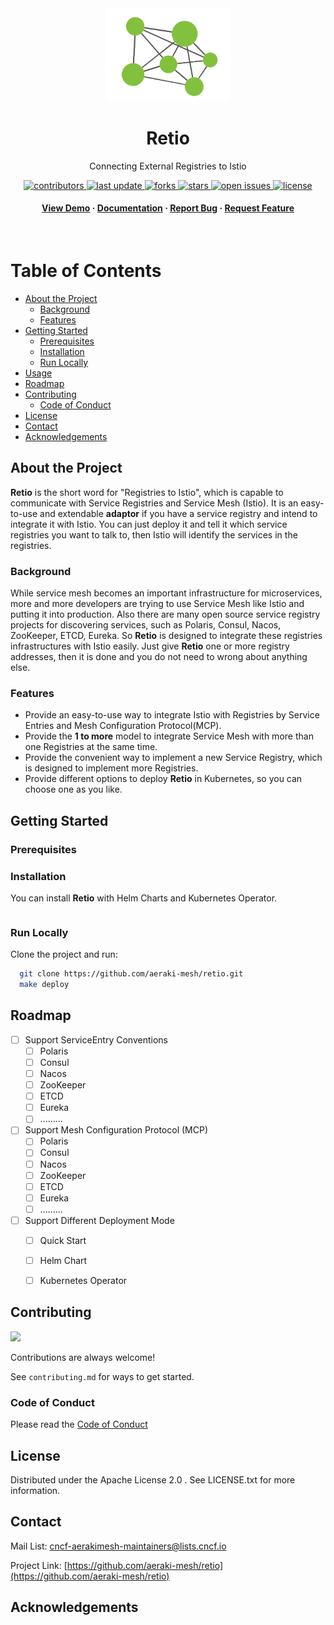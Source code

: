 <div align="center">

  <img src="assets/img/logo.png" alt="logo" width="200" height="auto" />
  <h1>Retio</h1>

  <p>
Connecting External Registries to Istio
  </p>



<!-- Badges -->

<p>
  <a href="https://github.com/aeraki-mesh/retio/graphs/contributors">
    <img src="https://img.shields.io/github/contributors/aeraki-mesh/retio" alt="contributors" />
  </a>
  <a href="">
    <img src="https://img.shields.io/github/last-commit/aeraki-mesh/retio" alt="last update" />
  </a>
  <a href="https://github.com/aeraki-mesh/retio/network/members">
    <img src="https://img.shields.io/github/forks/aeraki-mesh/retio" alt="forks" />
  </a>
  <a href="https://github.com/aeraki-mesh/retio/stargazers">
    <img src="https://img.shields.io/github/stars/aeraki-mesh/retio" alt="stars" />
  </a>
  <a href="https://github.com/aeraki-mesh/retio/issues/">
    <img src="https://img.shields.io/github/issues/aeraki-mesh/retio" alt="open issues" />
  </a>
  <a href="https://github.com/aeraki-mesh/retio/blob/master/LICENSE">
    <img src="https://img.shields.io/github/license/aeraki-mesh/retio.svg" alt="license" />
  </a>
</p>

<h4>
    <a href="https://github.com/aeraki-mesh/retio/">View Demo</a>
  <span> · </span>
    <a href="https://github.com/aeraki-mesh/retio">Documentation</a>
  <span> · </span>
    <a href="https://github.com/aeraki-mesh/retio/issues/">Report Bug</a>
  <span> · </span>
    <a href="https://github.com/aeraki-mesh/retio/issues/">Request Feature</a>
  </h4>
</div>

<br />

<!-- Table of Contents -->

# Table of Contents

- [About the Project](#about-the-project)
  * [Background](#background)
  * [Features](#features)
- [Getting Started](#getting-started)
  * [Prerequisites](#prerequisites)
  * [Installation](#installation)
  * [Run Locally](#run-locally)
- [Usage](#usage)
- [Roadmap](#roadmap)
- [Contributing](#contributing)
  * [Code of Conduct](#code-of-conduct)
- [License](#license)
- [Contact](#contact)
- [Acknowledgements](#acknowledgements)
  

<!-- About the Project -->
## About the Project

**Retio** is the short word for "Registries to Istio", which is capable to communicate with Service Registries and Service Mesh (Istio). It is   an easy-to-use and extendable **adaptor** if you have a service registry and intend to integrate it with Istio. You can just deploy it and tell it which service registries you want to talk to, then Istio will identify the services in the registries.

<!--  Background -->

### Background

While service mesh becomes an important infrastructure for microservices, more and more developers are trying to use Service Mesh like Istio and putting it into production. Also there are many open source service registry projects for discovering services, such as Polaris, Consul, Nacos, ZooKeeper, ETCD, Eureka. So **Retio** is designed to integrate these registries infrastructures with Istio easily. Just give **Retio** one or more registry addresses, then it is done and you do not need to wrong about anything else.

<!-- Features -->

### Features

- Provide an easy-to-use way to integrate Istio with Registries by Service Entries and Mesh Configuration Protocol(MCP).
- Provide the **1 to more** model to integrate Service Mesh with more than one Registries at the same time.
- Provide the convenient way to implement a new Service Registry, which is designed to implement more Registries.
- Provide different options to deploy **Retio** in Kubernetes, so you can choose one as you like.

<!-- Getting Started -->
## Getting Started

<!-- Prerequisites -->
### Prerequisites

<!-- Installation -->
### Installation

You can install **Retio** with Helm Charts and Kubernetes Operator.

```bash
```

<!-- Run Locally -->
### Run Locally

Clone the project and run:

```bash
  git clone https://github.com/aeraki-mesh/retio.git
  make deploy
```

<!-- Roadmap -->
## Roadmap

* [ ] Support ServiceEntry Conventions
  * [ ] Polaris
  * [ ] Consul
  * [ ] Nacos
  * [ ] ZooKeeper
  * [ ] ETCD
  * [ ] Eureka
  * [ ] .........
* [ ] Support Mesh Configuration Protocol (MCP)
  * [ ] Polaris
  * [ ] Consul
  * [ ] Nacos
  * [ ] ZooKeeper
  * [ ] ETCD
  * [ ] Eureka
  * [ ] .........
* [ ] Support Different Deployment Mode
  * [ ] Quick Start
  * [ ] Helm Chart
  * [ ] Kubernetes Operator


<!-- Contributing -->

## Contributing

<a href="https://github.com/aeraki-mesh/retio/graphs/contributors">
  <img src="https://contrib.rocks/image?repo=aeraki-mesh/retio" />
</a>


Contributions are always welcome!

See `contributing.md` for ways to get started.

<!-- Code of Conduct -->
### Code of Conduct

Please read the [Code of Conduct](https://github.com/aeraki-mesh/retio/blob/master/CODE_OF_CONDUCT.md)


<!-- License -->
## License

Distributed under the Apache License 2.0 . See LICENSE.txt for more information.


<!-- Contact -->
## Contact

Mail List: cncf-aerakimesh-maintainers@lists.cncf.io

Project Link: [https://github.com/aeraki-mesh/retio](https://github.com/aeraki-mesh/retio)

<!-- Acknowledgments -->
## Acknowledgements
